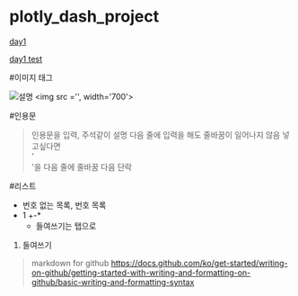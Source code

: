 # plotly_dash_project

[day1](./day1/)

<a href='./day1/readme.md'> day1 test </a>

#이미지 태그

![설명](주소)
<img src ='', width='700'>

#인용문

>인용문을 입력, 주석같이 설명
>다음 줄에 입력을 해도 줄바꿈이 일어나지 않음 넣고싶다면
><br> '<br>'을 다음 줄에 줄바꿈
>다음 단락

#리스트
- 번호 없는 목록, 번호 목록
- 1 +-*
  - 들여쓰기는 탭으로

1. 들여쓰기

> markdown for github
https://docs.github.com/ko/get-started/writing-on-github/getting-started-with-writing-and-formatting-on-github/basic-writing-and-formatting-syntax

     

